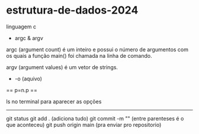 # estrutura-de-dados-2024

linguagem c 
- argc & argv 

argc (argument count) é um inteiro e possui o número de argumentos com os quais a função main() foi chamada na linha de comando.

argv (argument values) é um vetor de strings.

- -o (aquivo)

== p=n.p ==

ls no terminal para aparecer as opções


------
git status 
git add . (adiciona tudo)
git commit -m "" (entre parenteses é o que aconteceu)
git push origin main (pra enviar pro repositorio) 